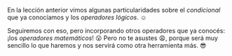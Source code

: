 <gs-attire attire-url="https://raw.githubusercontent.com/MumukiProject/mumuki-guia-gobstones-expresiones-ii-kids/master/assets/attires/config_1534357960591.json"></gs-attire>

En la lección anterior vimos algunas particularidades sobre el _condicional_ que ya conocíamos y los _operadores lógicos_. :relaxed:

Seguiremos con eso, pero incorporando otros operadores que ya conocés: ¡los _operadores matemáticos_! :open_mouth: Pero no te asustes :weary:, porque será muy sencillo lo que haremos y nos servirá como otra herramienta más. :sunglasses:

